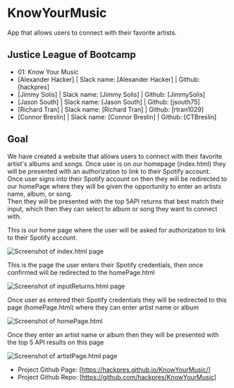 # KnowYourMusic
App that allows users to connect with their favorite artists.

## Justice League of Bootcamp
* 01: Know Your Music
* [Alexander Hacker] | Slack name: [Alexander Hacker] | Github: [hackpres]
* [Jimmy Solis] | Slack name: [Jimmy Solis] | Github: [JimmySolis]
* [Jason South] | Slack name: [Jason South] | Github: [jsouth75]
* [Richard Tran] | Slack name: [Richard Tran] | Github: [rtran1029]
* [Connor Breslin] | Slack name: [Connor Breslin] | Github: [CTBreslin]

## Goal

We have created a website that allows users to connect with their favorite artist's albums and songs. 
Once user is on our homepage (index.html) they will be presented with an authorization to link to their Spotify account.  
Once user signs into their Spotify account on then they will be redirected to our homePage where they will be given the opportunity to enter an artists name, album, or song.  
Then they will be presented with the top 5API returns that best match their input, which then they can select to album or song they want to connect with.

<!-- index.html script.js --->
This is our home page where the user will be asked for authorization to link to their Spotify account. 


![Screenshot of index.html page]()

<!-- inputReturns.html inputReturns.js -->
This is the page the user enters their Spotify credentials, then once confirmed will be redirected to the homePage.html

![Screenshot of inputReturns.html page]()

<!-- homePage.html homePage.js -->
Once user as entered their Spotify credentials they will be redirected to this page (homePage.html) where they can enter artist name or album

![Screenshot of homePage.html]()

<!-- artistPage.html artistPage.js -->
Once they enter an artist name or album then they will be presented with the top 5 API results on this page

![Screenshot of artistPage.html page](.)

* Project Github Page: [https://hackpres.github.io/KnowYourMusic/]
* Project Github Repo: [https://github.com/hackpres/KnowYourMusic]